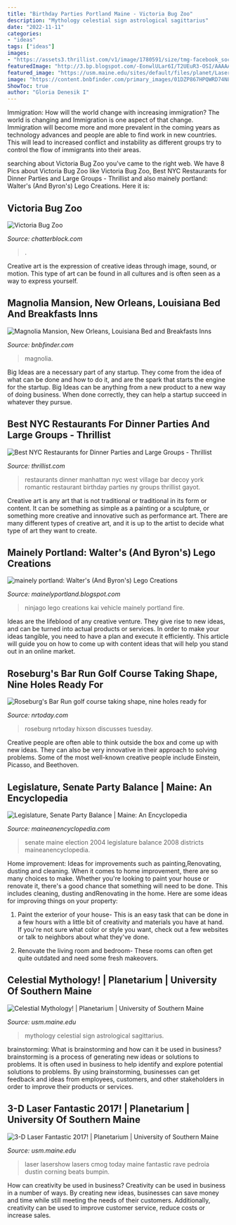 ```yaml
---
title: "Birthday Parties Portland Maine - Victoria Bug Zoo"
description: "Mythology celestial sign astrological sagittarius"
date: "2022-11-11"
categories:
- "ideas"
tags: ["ideas"]
images:
- "https://assets3.thrillist.com/v1/image/1780591/size/tmg-facebook_social.jpg"
featuredImage: "http://3.bp.blogspot.com/-EonwlULar6I/T2UEuR3-OSI/AAAAAAAAGGw/rcfUJUZuh-c/s1600/DSC_3091e.jpg"
featured_image: "https://usm.maine.edu/sites/default/files/planet/Laser-Show.jpg"
image: "https://content.bnbfinder.com/primary_images/01DZP867HPQWRD74N86AM7ER4G/one_up_high_res_default.jpg?1590421614"
ShowToc: true
author: "Gloria Denesik I"
---
```



Immigration: How will the world change with increasing immigration?
The world is changing and Immigration is one aspect of that change. Immigration will become more and more prevalent in the coming years as technology advances and people are able to find work in new countries. This will lead to increased conflict and instability as different groups try to control the flow of immigrants into their areas.

	

		
searching about Victoria Bug Zoo you've came to the right web. We have 8 Pics about Victoria Bug Zoo like Victoria Bug Zoo, Best NYC Restaurants for Dinner Parties and Large Groups - Thrillist and also mainely portland: Walter&#039;s (And Byron&#039;s) Lego Creations. Here it is:
		
    
## Victoria Bug Zoo

<img loading=lazy src="https://media.chatterblock.com/cache/0f/e9/0fe90e7c8d9e8f3c44ddee1a8711ebb4.jpg" onerror="this.onerror=null;this.src='https://tse3.mm.bing.net/th?id=OIP.brd8kb81p73ueQ8-4PePZgHaJ4&amp;pid=15.1';" alt="Victoria Bug Zoo">

_Source: chatterblock.com_

>. 

	

Creative art is the expression of creative ideas through image, sound, or motion. This type of art can be found in all cultures and is often seen as a way to express yourself.

    
## Magnolia Mansion, New Orleans, Louisiana Bed And Breakfasts Inns

<img loading=lazy src="https://content.bnbfinder.com/primary_images/01DZP867HPQWRD74N86AM7ER4G/one_up_high_res_default.jpg?1590421614" onerror="this.onerror=null;this.src='https://tse1.mm.bing.net/th?id=OIP.18Eg3pf1zO2hnt01TpKDhAHaFj&amp;pid=15.1';" alt="Magnolia Mansion, New Orleans, Louisiana Bed and Breakfasts Inns">

_Source: bnbfinder.com_

>magnolia. 

	

Big Ideas are a necessary part of any startup. They come from the idea of what can be done and how to do it, and are the spark that starts the engine for the startup. Big Ideas can be anything from a new product to a new way of doing business. When done correctly, they can help a startup succeed in whatever they pursue.

    
## Best NYC Restaurants For Dinner Parties And Large Groups - Thrillist

<img loading=lazy src="https://assets3.thrillist.com/v1/image/1780591/size/tmg-facebook_social.jpg" onerror="this.onerror=null;this.src='https://tse3.mm.bing.net/th?id=OIP.NovKCGst5NA6CflimjkbzQHaD4&amp;pid=15.1';" alt="Best NYC Restaurants for Dinner Parties and Large Groups - Thrillist">

_Source: thrillist.com_

>restaurants dinner manhattan nyc west village bar decoy york romantic restaurant birthday parties ny groups thrillist gayot. 

	

Creative art is any art that is not traditional or traditional in its form or content. It can be something as simple as a painting or a sculpture, or something more creative and innovative such as performance art. There are many different types of creative art, and it is up to the artist to decide what type of art they want to create.

    
## Mainely Portland: Walter&#039;s (And Byron&#039;s) Lego Creations

<img loading=lazy src="http://3.bp.blogspot.com/-EonwlULar6I/T2UEuR3-OSI/AAAAAAAAGGw/rcfUJUZuh-c/s1600/DSC_3091e.jpg" onerror="this.onerror=null;this.src='https://tse2.mm.bing.net/th?id=OIP._mDghclR6A5xBLmGasrEsQHaE-&amp;pid=15.1';" alt="mainely portland: Walter&#039;s (And Byron&#039;s) Lego Creations">

_Source: mainelyportland.blogspot.com_

>ninjago lego creations kai vehicle mainely portland fire. 

	

Ideas are the lifeblood of any creative venture. They give rise to new ideas, and can be turned into actual products or services. In order to make your ideas tangible, you need to have a plan and execute it efficiently. This article will guide you on how to come up with content ideas that will help you stand out in an online market.

    
## Roseburg&#039;s Bar Run Golf Course Taking Shape, Nine Holes Ready For

<img loading=lazy src="https://bloximages.newyork1.vip.townnews.com/nrtoday.com/content/tncms/assets/v3/editorial/2/a9/2a9c284b-8d2d-56cb-8084-3e5f6fbb9d8f/60e5bbe074e85.image.jpg?resize=1200%2C814" onerror="this.onerror=null;this.src='https://tse1.mm.bing.net/th?id=OIP.m36Qr3ixjOhdK3UHbsFNfgHaFB&amp;pid=15.1';" alt="Roseburg&#039;s Bar Run golf course taking shape, nine holes ready for">

_Source: nrtoday.com_

>roseburg nrtoday hixson discusses tuesday. 

	

Creative people are often able to think outside the box and come up with new ideas. They can also be very innovative in their approach to solving problems. Some of the most well-known creative people include Einstein, Picasso, and Beethoven.

    
## Legislature, Senate Party Balance | Maine: An Encyclopedia

<img loading=lazy src="http://maineanencyclopedia.com/wp-content/uploads/Maine-Senate-Districts-2004-election-130425.png" onerror="this.onerror=null;this.src='https://tse1.mm.bing.net/th?id=OIP.3kdLBxTskBlM6oHNXc1SmgAAAA&amp;pid=15.1';" alt="Legislature, Senate Party Balance | Maine: An Encyclopedia">

_Source: maineanencyclopedia.com_

>senate maine election 2004 legislature balance 2008 districts maineanencyclopedia. 

	

Home improvement: Ideas for improvements such as painting,Renovating, dusting and cleaning.
When it comes to home improvement, there are so many choices to make. Whether you're looking to paint your house or renovate it, there's a good chance that something will need to be done. This includes cleaning, dusting andRenovating in the home. Here are some ideas for improving things on your property: 
1. Paint the exterior of your house- This is an easy task that can be done in a few hours with a little bit of creativity and materials you have at hand. If you're not sure what color or style you want, check out a few websites or talk to neighbors about what they've done. 

2. Renovate the living room and bedroom- These rooms can often get quite outdated and need some fresh makeovers.

    
## Celestial Mythology! | Planetarium | University Of Southern Maine

<img loading=lazy src="https://usm.maine.edu/sites/default/files/planet/d7205720d7738098377e02eb662d4023--astrological-sign-sagittarius.jpg" onerror="this.onerror=null;this.src='https://tse1.mm.bing.net/th?id=OIP.XOkCRi8RNvr0aIgQ20daHgEsDh&amp;pid=15.1';" alt="Celestial Mythology! | Planetarium | University of Southern Maine">

_Source: usm.maine.edu_

>mythology celestial sign astrological sagittarius. 

	

brainstorming: What is brainstorming and how can it be used in business?
brainstorming is a process of generating new ideas or solutions to problems. It is often used in business to help identify and explore potential solutions to problems. By using brainstorming, businesses can get feedback and ideas from employees, customers, and other stakeholders in order to improve their products or services.

    
## 3-D Laser Fantastic 2017! | Planetarium | University Of Southern Maine

<img loading=lazy src="https://usm.maine.edu/sites/default/files/planet/Laser-Show.jpg" onerror="this.onerror=null;this.src='https://tse1.mm.bing.net/th?id=OIP.o3wvHb0TqBLm-Qbs10R86wHaE8&amp;pid=15.1';" alt="3-D Laser Fantastic 2017! | Planetarium | University of Southern Maine">

_Source: usm.maine.edu_

>laser lasershow lasers cmog today maine fantastic rave pedroia dustin corning beats bumpin. 

	

How can creativity be used in business?
Creativity can be used in business in a number of ways. By creating new ideas, businesses can save money and time while still meeting the needs of their customers. Additionally, creativity can be used to improve customer service, reduce costs or increase sales.

